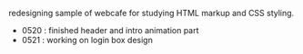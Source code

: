 redesigning sample of webcafe for studying HTML markup and CSS styling.

  - 0520 : finished header and intro animation part
  - 0521 : working on login box design
